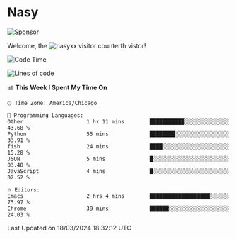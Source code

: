 # Nasy

<!--
<p align="center">
<img height="200" src="https://github-readme-stats.vercel.app/api?username=nasyxx&count_private=true&show_icons=true&theme=dracula&include_all_commits=true"/>
<img height="200" src="https://github-readme-stats.vercel.app/api/top-langs/?username=nasyxx&theme=dracula&hide=html,jupyter+notebook&count_private=true&show_icons=true"/>
</p>

  
----------------
-->

![Sponsor](https://img.shields.io/static/v1.svg?label=Sponsor&message=%E2%9D%A4&logo=GitHub&style=flat&color=pink)
 
Welcome, the ![nasyxx visitor counter](https://count.getloli.com/get/@nasyxx?theme=rule34)th vistor!
 
<!--START_SECTION:waka-->
![Code Time](http://img.shields.io/badge/Code%20Time-4%2C354%20hrs%2020%20mins-blue)

![Lines of code](https://img.shields.io/badge/From%20Hello%20World%20I%27ve%20Written-6.3%20million%20lines%20of%20code-blue)

📊 **This Week I Spent My Time On** 

```text
🕑︎ Time Zone: America/Chicago

💬 Programming Languages: 
Other                    1 hr 11 mins        ███████████░░░░░░░░░░░░░░   43.68 % 
Python                   55 mins             ████████░░░░░░░░░░░░░░░░░   33.91 % 
fish                     24 mins             ████░░░░░░░░░░░░░░░░░░░░░   15.28 % 
JSON                     5 mins              █░░░░░░░░░░░░░░░░░░░░░░░░   03.40 % 
JavaScript               4 mins              █░░░░░░░░░░░░░░░░░░░░░░░░   02.52 % 

🔥 Editors: 
Emacs                    2 hrs 4 mins        ███████████████████░░░░░░   75.97 % 
Chrome                   39 mins             ██████░░░░░░░░░░░░░░░░░░░   24.03 % 
```


 Last Updated on 18/03/2024 18:32:12 UTC
<!--END_SECTION:waka-->

<!-- ![visitors](https://visitor-badge.laobi.icu/badge?page_id=nasyxx.nasyxx) -->
